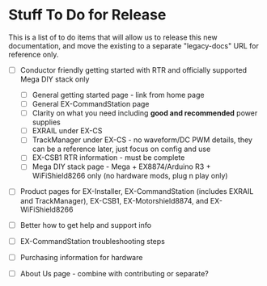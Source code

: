 # Stuff To Do for Release

This is a list of to do items that will allow us to release this new documentation, and move the existing to a separate "legacy-docs" URL for reference only.

- [ ] Conductor friendly getting started with RTR and officially supported Mega DIY stack only

    - [ ] General getting started page - link from home page
    - [ ] General EX-CommandStation page
    - [ ] Clarity on what you need including **good and recommended** power supplies
    - [ ] EXRAIL under EX-CS
    - [ ] TrackManager under EX-CS - no waveform/DC PWM details, they can be a reference later, just focus on config and use
    - [ ] EX-CSB1 RTR information - must be complete
    - [ ] Mega DIY stack page - Mega + EX8874/Arduino R3 + WiFiShield8266 only (no hardware mods, plug n play only)

- [ ] Product pages for EX-Installer, EX-CommandStation (includes EXRAIL and TrackManager), EX-CSB1, EX-Motorshield8874, and EX-WiFiShield8266
- [ ] Better how to get help and support info
- [ ] EX-CommandStation troubleshooting steps
- [ ] Purchasing information for hardware
- [ ] About Us page - combine with contributing or separate?
